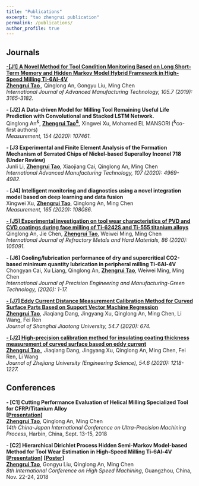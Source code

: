 ```yaml
---
title: "Publications"
excerpt: "tao zhengrui publication"
permalink: /publications/
author_profile: true
---
```

## Journals
<b>[-[J1] A Novel Method for Tool Condition Monitoring Based on Long Short-Term Memory and Hidden Markov Model Hybrid Framework in High-Speed Milling Ti-6Al-4V](http://zhengruitao.github.io/publications/AMT)</b> <br> 
<u><b>Zhengrui Tao </b></u>, Qinglong An, Gongyu Liu, Ming Chen <br> 
<i>International Journal of Advanced Manufacturing Technology, 105.7 (2019): 3165-3182.</i>

<b>- [J2] A Data-driven Model for Milling Tool Remaining Useful Life Prediction with Convolutional and Stacked LSTM Network.</b> <br> 
Qinglong An<sup>&</sup>, <u><b>Zhengrui Tao<sup>&</sup></b></u>, Xingwei Xu, Mohamed EL MANSORI (<sup>&</sup>co-first authors) <br>
<i>Measurement, 154 (2020): 107461.</i>

<b>- [J3 Experimental and Finite Element Analysis of the Formation Mechanism of Serrated Chips of Nickel-based Superalloy Inconel 718 (Under Review)</b> <br>
Junli Li, <u><b>Zhengrui Tao</b></u>, Xiaojiang Cai, Qinglong An, Ming Chen <br>
<i>International Advanced Manufacturing Technology, 107 (2020): 4969-4982.</i>

<b>- [J4] Intelligent monitoring and diagnostics using a novel integration model based on deep learning and data fusion</b> <br>
Xingwei Xu, <u><b>Zhengrui Tao</b></u>, Qinglong An, Ming Chen <br>
<i>Measurement, 165 (2020): 108086.</i>

<b>[- [J5] Experimental investigation on tool wear characteristics of PVD and CVD coatings during face milling of Ti-6242S and Ti-555 titanium alloys](http://zhengruitao.github.io/publications/RMHM)</b> <br> 
Qinglong An, Jie Chen, <u><b>Zhengrui Tao</b></u>, Weiwei Ming, Ming Chen <br>
<i>International Journal of Refractory Metals and Hard Materials, 86 (2020): 105091.</i>

<b>- [J6] Cooling/lubrication performance of dry and supercritical CO2-based minimum quantity lubrication in peripheral milling Ti-6Al-4V</b> <br> 
Chongyan Cai, Xu Liang, Qinglong An, <u><b>Zhengrui Tao</b></u>, Weiwei Ming, Ming Chen <br>
<i>International Journal of Precision Engineering and Manufacturing-Green Technology, (2020): 1-17.</i>

<b>[- [J7] Eddy Current Distance Measurement Calibration Method for Curved Surface Parts Based on Support Vector Machine Regression](http://zhengruitao.github.io/publications/distance_measurement)</b> <br> 
<u><b>Zhengrui Tao</b></u>, Jiaqiang Dang, Jingyang Xu, Qinglong An, Ming Chen, Li Wang, Fei Ren<br> 
<i>Journal of Shanghai Jiaotong University, 54.7 (2020): 674.</i>

<b>[- [J2] High-precision calibration method for insulating coating thickness measurement of curved surface based on eddy current](http://zhengruitao.github.io/publications/thickness_measurement)</b> <br> 
<u><b>Zhengrui Tao </b></u>, Jiaqiang Dang, Jingyang Xu, Qinglong An, Ming Chen, Fei Ren, Li Wang<br> 
<i>Journal of Zhejiang University (Engineering Science), 54.6 (2020): 1218-1227.</i>

## Conferences
<b>- [C1] Cutting Performance Evaluation of Helical Milling Specialized Tool for CFRP/Titanium Alloy</b><br>
<b>[[Presentation]](http://zhengruitao.github.io/files/CJUMP_Slide.pdf)</b><br> 
<u><b>Zhengrui Tao</b></u>, Qinglong An, Ming Chen<br>
<i>14th China-Japan International Conference on Ultra-Precision Machining Process</i>, Harbin, China, Sept. 13-15, 2018

<b>- [C2] Hierarchical Dirichlet Process Hidden Semi-Markov Model-based Method for Tool Wear Estimation in High-Speed Milling Ti-6Al-4V</b><br>
<b>[[Presentation]](http://zhengruitao.github.io/files/ICHSM_Slide.pdf) [[Poster]](http://zhengruitao.github.io/files/ICHSM_Poster.pdf)</b>
<br>
<u><b>Zhengrui Tao</b></u>, Gongyu Liu, Qinglong An, Ming Chen<br>
<i>8th International Conference on High Speed Machining</i>, Guangzhou, China, Nov. 22-24, 2018
